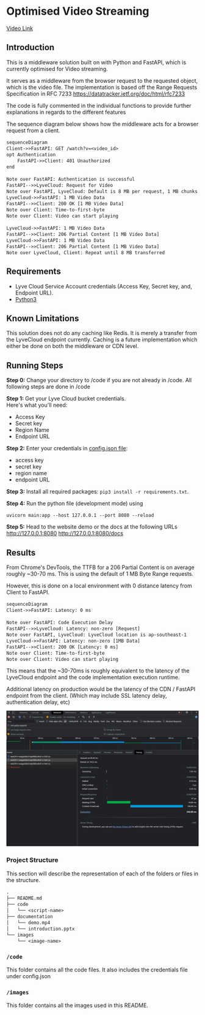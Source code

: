 # Optimised Video Streaming

[Video Link](https://youtu.be/6TytfmOkqGk)

## Introduction
This is a middleware solution built on with Python and FastAPI, which is currently optimised for Video streaming. 

It serves as a middleware from the browser request to the requested object, which is the video file. The implementation is based off the Range Requests Specification in RFC 7233 https://datatracker.ietf.org/doc/html/rfc7233

The code is fully commented in the individual functions to provide further explanations in regards to the different features

The sequence diagram below shows how the middleware acts for a browser request from a client.

```mermaid
sequenceDiagram
Client->>FastAPI: GET /watch?v=<video_id>
opt Authentication
    FastAPI->>Client: 401 Unauthorized
end

Note over FastAPI: Authentication is successful 
FastAPI-->>LyveCloud: Request for Video
Note over FastAPI, LyveCloud: Default is 8 MB per request, 1 MB chunks
LyveCloud->>FastAPI: 1 MB Video Data
FastAPI-->>Client: 200 OK [1 MB Video Data]
Note over Client: Time-to-first-byte 
Note over Client: Video can start playing

LyveCloud->>FastAPI: 1 MB Video Data
FastAPI-->>Client: 206 Partial Content [1 MB Video Data]
LyveCloud->>FastAPI: 1 MB Video Data
FastAPI-->>Client: 206 Partial Content [1 MB Video Data]
Note over LyveCloud, Client: Repeat until 8 MB transferred
```

## Requirements
* Lyve Cloud Service Account credentials (Access Key, Secret key, and, Endpoint URL).
* [Python3](https://www.python.org/downloads/)


## Known Limitations 
This solution does not do any caching like Redis. It is merely a transfer from the LyveCloud endpoint currently. Caching is a future implementation which either be done on both the middleware or CDN level. 

## Running Steps
**Step 0:** Change your directory to /code if you are not already in /code. All following steps are done in /code


**Step 1:** Get your Lyve Cloud bucket credentials.   
Here's what you'll need:
* Access Key
* Secret key
* Region Name
* Endpoint URL

**Step 2:** Enter your credentials in [config.json file](code/config.json):
   * access key
   * secret key
   * region name
   * endpoint URL

**Step 3:** Install all required packages: `pip3 install -r requirements.txt`.


**Step 4:** Run the python file (development mode) using 
```
uvicorn main:app --host 127.0.0.1 --port 8080 --reload
```

**Step 5:** Head to the website demo or the docs at the following URLs
http://127.0.0.1:8080
http://127.0.0.1:8080/docs

## Results 

From Chrome's DevTools, the TTFB for a 206 Partial Content is on average roughly ~30-70 ms. This is using the default of 1 MB Byte Range requests.

However, this is done on a local environment with 0 distance latency from Client to FastAPI. 

```mermaid
sequenceDiagram
Client->>FastAPI: Latency: 0 ms

Note over FastAPI: Code Execution Delay 
FastAPI-->>LyveCloud: Latency: non-zero [Request]
Note over FastAPI, LyveCloud: LyveCloud location is ap-southeast-1
LyveCloud->>FastAPI: Latency: non-zero [1MB Data]
FastAPI-->>Client: 200 OK [Latency: 0 ms]
Note over Client: Time-to-first-byte 
Note over Client: Video can start playing
```

This means that the ~30-70ms is roughly equivalent to the latency of the LyveCloud endpoint and the code implementation execution runtime.

Additional latency on production would be the latency of the CDN / FastAPI endpoint from the client. (Which may include SSL latency delay, authentication delay, etc)

![TTFB](images/ttfb-result-1.png)

### Project Structure

This section will describe the representation of each of the folders or files in the structure.
```
.
├── README.md
├── code
│   └── <script-name>
├── documentation
│   └── demo.mp4
│   └── introduction.pptx
└── images
    └── <image-name>
```

### `/code`
This folder contains all the code files. It also includes the credentials file under config.json

### `/images`
This folder contains all the images used in this README.
